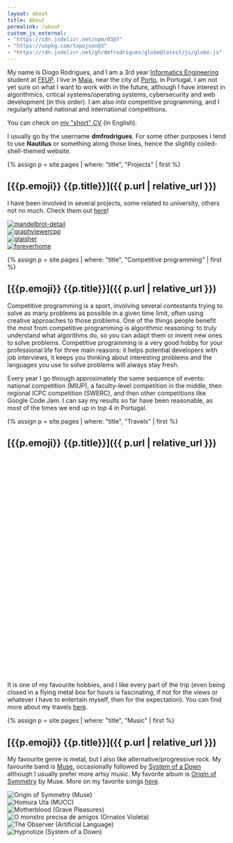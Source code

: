 ```yaml
---
layout: about
title: About
permalink: /about
custom_js_external:
- "https://cdn.jsdelivr.net/npm/d3@7"
- "https://unpkg.com/topojson@3"
- "https://cdn.jsdelivr.net/gh/dmfrodrigues/globe@latest/js/globe.js"
---
```


My name is Diogo Rodrigues, and I am a 3rd year [Informatics Engineering](https://sigarra.up.pt/feup/en/cur_geral.cur_view?pv_curso_id=742) student at [FEUP](https://sigarra.up.pt/feup/en/WEB_PAGE.INICIAL). I live in [Maia](https://en.wikipedia.org/wiki/Maia,_Portugal), near the city of [Porto](https://en.wikipedia.org/wiki/Porto), in Portugal. I am not yet sure on what I want to work with in the future, although I have interest in algorithmics, critical systems/operating systems, cybersecurity and web development (in this order). I am also into competitive programming, and I regularly attend national and international competitions.

You can check on [my "short" CV]({{site.cv}}) (in English).

I usually go by the username **dmfrodrigues**. For some other purposes I tend to use **Nautilus** or something along those lines, hence the slightly coiled-shell-themed website.

<div class="masonry-vertical">
<div markdown="1">

{% assign p = site.pages | where: "title", "Projects" | first %}
## [{{p.emoji}} {{p.title}}]({{ p.url | relative_url }})

I have been involved in several projects, some related to university, others not no much. Check them out [here](/projects)!

<div class="projects-grid-container">
<div><a href="/projects"><img src="https://i.imgur.com/69YCcZ8m.png" alt="mandelbrot-detail"></a></div>
<div><a href="/projects"><img src="https://i.imgur.com/zAOwCGem.png" alt="graphviewercpp"></a></div>
<div><a href="/projects"><img src="https://i.imgur.com/PiqStSQm.jpg" alt="glaisher"></a></div>
<div><a href="/projects"><img src="https://i.imgur.com/Y7H4LZlm.png" alt="foreverhome"></a></div>
</div>

</div>
<div markdown="1">

{% assign p = site.pages | where: "title", "Competitive programming" | first %}
## [{{p.emoji}} {{p.title}}]({{ p.url | relative_url }})

Competitive programming is a sport, involving several contestants trying to solve as many problems as possible in a given time limit, often using creative approaches to those problems. One of the things people benefit the most from competitive programming is algorithmic reasoning: to truly understand what algorithms do, so you can adapt them or invent new ones to solve problems. Competitive programming is a very good hobby for your professional life for three main reasons: it helps potential developers with job interviews, it keeps you thinking about interesting problems and the languages you use to solve problems will always stay fresh.

Every year I go through approximately the same sequence of events: national competition (MIUP), a faculty-level competition in the middle, then regional ICPC competition (SWERC), and then other competitions like Google Code Jam. I can say my results so far have been reasonable, as most of the times we end up in top 4 in Portugal. 

</div>
<div markdown="1">

{% assign p = site.pages | where: "title", "Travels" | first %}
## [{{p.emoji}} {{p.title}}]({{ p.url | relative_url }})

<svg id="globe" class="globe center" viewBox="0 0 400 400"></svg>
<script>
window.addEventListener("load", async function(){
    let globe = new Globe("svg#globe", 400);
    globe.rotation = [0, -10, 0];
    await globe.initialize();

    globe.nativeCountry("Portugal");

    {% for country in site.data.locations_visited.countries %}
        globe.highlightCountry("{{country.country}}");
    {% endfor %}

    globe.enableDrag();

    globe.registerRotation(10, 0.002);
});
</script>

It is one of my favourite hobbies, and I like every part of the trip (even being closed in a flying metal box for hours is fascinating, if not for the views or whatever I have to entertain myself, then for the expectation). You can find more about my travels [here](/travels).

</div>
<div markdown="1">

{% assign p = site.pages | where: "title", "Music" | first %}
## [{{p.emoji}} {{p.title}}]({{ p.url | relative_url }})

My favourite genre is metal, but I also like alternative/progressive rock. My favourite band is [Muse](https://en.wikipedia.org/wiki/Muse_(band)), occasionally followed by [System of a Down](https://en.wikipedia.org/wiki/System_of_a_Down) although I usually prefer more artsy music. My favorite album is [Origin of Symmetry](https://en.wikipedia.org/wiki/Origin_of_Symmetry) by Muse. More on my favorite songs [here](/music).

<div class="music-grid-container">
    <div><img src="https://i.imgur.com/r9WtLzut.jpg" alt="Origin of Symmetry (Muse)"></div>
    <div><img src="https://i.imgur.com/ltV9mEbt.jpg" alt="Homura Uta (MUCC)"></div>
    <div><img src="https://i.imgur.com/ePOeitUt.jpg" alt="Motherblood (Grave Pleasures)"></div>
    <div><img src="https://i.imgur.com/m6O9XK8t.gif" alt="O monstro precisa de amigos (Ornatos Violeta)"></div>
    <div><img src="https://i.imgur.com/PrMvcEqt.jpg" alt="The Observer (Artificial Language)"></div>
    <div><img src="https://i.imgur.com/3xyfXrEt.jpg" alt="Hypnotize (System of a Down)"></div>
</div>

</div>
</div>
